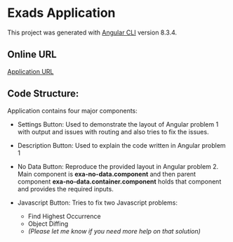 # Exads Application

This project was generated with [Angular CLI](https://github.com/angular/angular-cli) version 8.3.4.

## Online URL

[Application URL](https://ritsrivastava01.github.io/Exads/)

## Code Structure:

Application contains four major components:

- Settings Button:
  Used to demonstrate the layout of Angular problem 1 with output and issues with routing and also tries to fix the issues.

- Description Button:
  Used to explain the code written in Angular problem 1

- No Data Button:
  Reproduce the provided layout in Angular problem 2.
  Main component is **exa-no-data.component** and then parent component **exa-no-data.container.component** holds that component and provides the required inputs.

- Javascript Button:
  Tries to fix two Javascript problems:
  - Find Highest Occurrence
  - Object Diffing
  - _*(Please let me know if you need more help on that solution)*_
